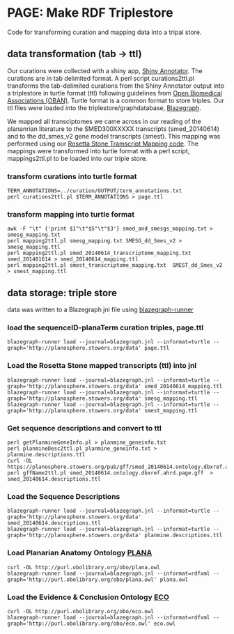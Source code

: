 # PAGE: Make RDF Triplestore
Code for transforming curation and mapping data into a tripal store.
## data transformation (tab -> ttl)

Our curations were collected with a shiny app, [Shiny Annotator](../curation/shiny_annotator). The curations are in tab delimited format. A perl script curations2ttl.pl transforms the tab-delimited curations from the Shiny Annotator output into a triplestore in turtle format (ttl) following guidelines from [Open Biomedical Associations (OBAN)](https://github.com/EBISPOT/OBAN). Turtle format is a common format to store triples. Our ttl files were loaded into the  triplestore/graphdatabase, [Blazegraph](https://github.com/blazegraph/database).

We mapped all transciptomes we came across in our reading of the plananrian literature to the SMED300XXXXX transcripts (smed_20140614) and to the dd_smes_v2 gene model transcripts (smest). This mapping was performed using our [Rosetta Stone Tramscript Mapping code](https://github.com/planosphere/RosettaStone). The mappings were transformed into turtle format with a perl script, mappings2ttl.pl to be loaded into our triple store.

### transform curations into turtle format
```
TERM_ANNOTATIONS=../curation/OUTPUT/term_annotations.txt
perl curations2ttl.pl $TERM_ANNOTATIONS > page.ttl 
```

### transform mapping into turtle format
```
awk -F "\t" {'print $1"\t"$5"\t"$3'} smed_and_smesgs_mapping.txt > smesg_mapping.txt
perl mapping2ttl.pl smesg_mapping.txt SMESG_dd_Smes_v2 > smesg_mapping.ttl
perl mapping2ttl.pl smed_20140614_transcriptome_mapping.txt smed_201401614 > smed_20140614_mapping.ttl
perl mapping2ttl.pl smest_transcriptome_mapping.txt  SMEST_dd_Smes_v2 > smest_mapping.ttl
```

## data storage: triple store
data was written to a Blazegraph jnl file using [blazegraph-runner](https://github.com/balhoff/blazegraph-runner)

### load the sequenceID-planaTerm curation triples, page.ttl
```
blazegraph-runner load --journal=blazegraph.jnl --informat=turtle --graph='http://planosphere.stowers.org/data' page.ttl
```

### Load the Rosetta Stone mapped transcripts (ttl) into jnl
```
blazegraph-runner load --journal=blazegraph.jnl --informat=turtle --graph='http://planosphere.stowers.org/data' smed_20140614_mapping.ttl
blazegraph-runner load --journal=blazegraph.jnl --informat=turtle --graph='http://planosphere.stowers.org/data' smesg_mapping.ttl
blazegraph-runner load --journal=blazegraph.jnl --informat=turtle --graph='http://planosphere.stowers.org/data' smest_mapping.ttl
```

### Get sequence descriptions and convert to ttl
```
perl getPlanmineGeneInfo.pl > planmine_geneinfo.txt
perl planmineDesc2ttl.pl planmine_geneinfo.txt > planmine.descriptions.ttl
curl -OL https://planosphere.stowers.org/pub/gff/smed_20140614.ontology.dbxref.ahrd.page.gff
perl gffName2ttl.pl smed_20140614.ontology.dbxref.ahrd.page.gff  > smed_20140614.descriptions.ttl
```

### Load the Sequence Descriptions
```
blazegraph-runner load --journal=blazegraph.jnl --informat=turtle --graph='http://planosphere.stowers.org/data' smed_20140614.descriptions.ttl
blazegraph-runner load --journal=blazegraph.jnl --informat=turtle --graph='http://planosphere.stowers.org/data' planmine.descriptions.ttl
```

### Load Planarian Anatomy Ontology [PLANA](https://www.ebi.ac.uk/ols/ontologies/plana)
```
curl -OL http://purl.obolibrary.org/obo/plana.owl
blazegraph-runner load --journal=blazegraph.jnl --informat=rdfxml --graph='http://purl.obolibrary.org/obo/plana.owl' plana.owl
```

### Load the Evidence & Conclusion Ontology [ECO](https://www.ebi.ac.uk/ols/ontologies/eco)
```
curl -OL http://purl.obolibrary.org/obo/eco.owl
blazegraph-runner load --journal=blazegraph.jnl --informat=rdfxml --graph='http://purl.obolibrary.org/obo/eco.owl' eco.owl
```
